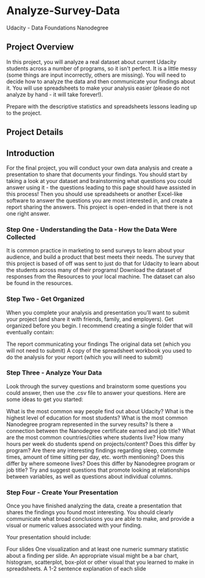 # Analyze-Survey-Data
Udacity - Data Foundations Nanodegree
## Project Overview
In this project, you will analyze a real dataset about current Udacity students across a number of programs, so it isn't perfect. It is a little messy (some things are input incorrectly, others are missing). You will need to decide how to analyze the data and then communicate your findings about it. You will use spreadsheets to make your analysis easier (please do not analyze by hand - it will take forever!).

Prepare with the descriptive statistics and spreadsheets lessons leading up to the project.
## Project Details
## Introduction
For the final project, you will conduct your own data analysis and create a presentation to share that documents your findings. You should start by taking a look at your dataset and brainstorming what questions you could answer using it - the questions leading to this page should have assisted in this process! Then you should use spreadsheets or another Excel-like software to answer the questions you are most interested in, and create a report sharing the answers. This project is open-ended in that there is not one right answer.

### Step One - Understanding the Data - How the Data Were Collected
It is common practice in marketing to send surveys to learn about your audience, and build a product that best meets their needs. The survey that this project is based of off was sent to just do that for Udacity to learn about the students across many of their programs! Download the dataset of responses from the Resources to your local machine. The dataset can also be found in the resources.

### Step Two - Get Organized
When you complete your analysis and presentation you’ll want to submit your project (and share it with friends, family, and employers). Get organized before you begin. I recommend creating a single folder that will eventually contain:

The report communicating your findings
The original data set (which you will not need to submit)
A copy of the spreadsheet workbook you used to do the analysis for your report (which you will need to submit)
### Step Three - Analyze Your Data
Look through the survey questions and brainstorm some questions you could answer, then use the .csv file to answer your questions. Here are some ideas to get you started:

What is the most common way people find out about Udacity?
What is the highest level of education for most students?
What is the most common Nanodegree program represented in the survey results?
Is there a connection between the Nanodegree certificate earned and job title?
What are the most common countries/cities where students live?
How many hours per week do students spend on projects/content? Does this differ by program?
Are there any interesting findings regarding sleep, commute times, amount of time sitting per day, etc. worth mentioning? Does this differ by where someone lives? Does this differ by Nanodegree program or job title?
Try and suggest questions that promote looking at relationships between variables, as well as questions about individual columns.

### Step Four - Create Your Presentation
Once you have finished analyzing the data, create a presentation that shares the findings you found most interesting. You should clearly communicate what broad conclusions you are able to make, and provide a visual or numeric values associated with your finding.

Your presentation should include:

Four slides
One visualization and at least one numeric summary statistic about a finding per slide. An appropriate visual might be a bar chart, histogram, scatterplot, box-plot or other visual that you learned to make in spreadsheets.
A 1-2 sentence explanation of each slide
